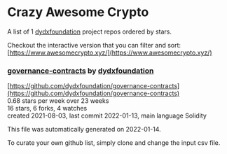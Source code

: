 # Crazy Awesome Crypto
A list of 1 [dydxfoundation](https://github.com/dydxfoundation) project repos ordered by stars.  

Checkout the interactive version that you can filter and sort: 
[https://www.awesomecrypto.xyz/](https://www.awesomecrypto.xyz/)  


### [governance-contracts](https://github.com/dydxfoundation/governance-contracts) by [dydxfoundation](https://github.com/dydxfoundation)  
  
[https://github.com/dydxfoundation/governance-contracts](https://github.com/dydxfoundation/governance-contracts)  
0.68 stars per week over 23 weeks  
16 stars, 6 forks, 4 watches  
created 2021-08-03, last commit 2022-01-13, main language Solidity  


This file was automatically generated on 2022-01-14.  

To curate your own github list, simply clone and change the input csv file.  